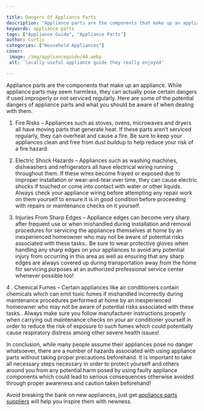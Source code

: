 ```yaml
---

title: Dangers Of Appliance Parts
description: "Appliance parts are the components that make up an appliance. While appliance parts may seem harmless, they can actually pose cert...learn more"
keywords: appliance parts
tags: ["Appliance Guide", "Appliance Parts"]
author: Curtis
categories: ["Household Appliances"]
cover: 
 image: /img/applianceguide/44.webp
 alt: 'locally useful appliance guide they really enjoyed'

---
```


Appliance parts are the components that make up an appliance. While appliance parts may seem harmless, they can actually pose certain dangers if used improperly or not serviced regularly. Here are some of the potential dangers of appliance parts and what you should be aware of when dealing with them.

1. Fire Risks – Appliances such as stoves, ovens, microwaves and dryers all have moving parts that generate heat. If these parts aren’t serviced regularly, they can overheat and cause a fire. Be sure to keep your appliances clean and free from dust buildup to help reduce your risk of a fire hazard.

2. Electric Shock Hazards – Appliances such as washing machines, dishwashers and refrigerators all have electrical wiring running throughout them. If these wires become frayed or exposed due to improper installation or wear-and-tear over time, they can cause electric shocks if touched or come into contact with water or other liquids. Always check your appliance wiring before attempting any repair work on them yourself to ensure it is in good condition before proceeding with repairs or maintenance checks on it yourself.

3. Injuries From Sharp Edges – Appliance edges can become very sharp after frequent use or when mishandled during installation and removal procedures for servicing the appliances themselves at home by an inexperienced homeowner who may not be aware of potential risks associated with these tasks.. Be sure to wear protective gloves when handling any sharp edges on your appliances to avoid any potential injury from occurring in this area as well as ensuring that any sharp edges are always covered up during transportation away from the home for servicing purposes at an authorized professional service center whenever possible too!

4 . Chemical Fumes – Certain appliances like air conditioners contain chemicals which can emit toxic fumes if mishandled incorrectly during maintenance procedures performed at home by an inexperienced homeowner who may not be aware of potential risks associated with these tasks.. Always make sure you follow manufacturer instructions properly when carrying out maintenance checks on your air conditioner yourself in order to reduce the risk of exposure to such fumes which could potentially cause respiratory distress among other severe health issues! 

In conclusion, while many people assume their appliances pose no danger whatsoever, there are a number of hazards associated with using appliance parts without taking proper precautions beforehand. It is important to take all necessary steps necessary in order to protect yourself and others around you from any potential harm posed by using faulty appliance components which could lead to serious consequences otherwise avoided through proper awareness and caution taken beforehand!

Avoid breaking the bank on new appliances, just get <a href="/pages/appliance-parts-suppliers/">appliance parts suppliers</a> will help you inspire them with newness.
